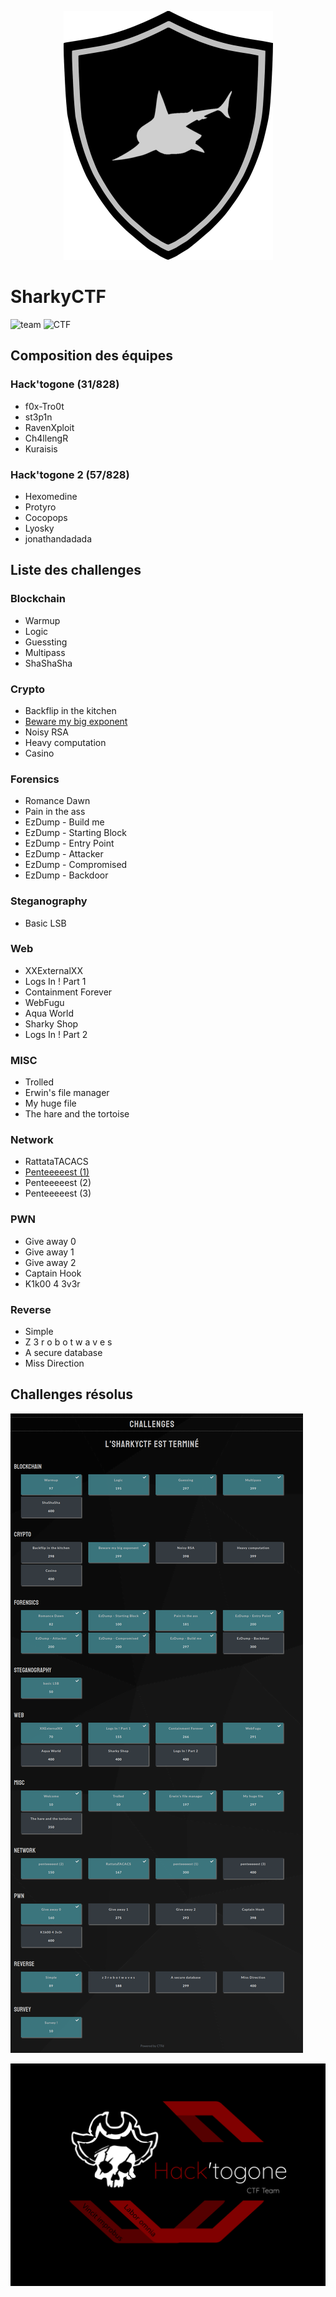 <p align="center">
  <img src="./sharky_ctf_logo.png">
</p>


# SharkyCTF
![team](https://img.shields.io/static/v1?label=Team&message=Hack%27togone&color=E22244&style=for-the-badge)
![CTF](https://img.shields.io/static/v1?label=CTF%20name&message=SharkyCTF&color=blue&style=for-the-badge)

## Composition des équipes

### Hack'togone (31/828)

* f0x-Tro0t
* st3p1n 
* RavenXploit 
* Ch4llengR 
* Kuraisis 

### Hack'togone 2 (57/828)

* Hexomedine 
* Protyro 
* Cocopops 
* Lyosky 
* jonathandadada 


## Liste des challenges

### Blockchain

* Warmup
* Logic
* Guessting
* Multipass
* ShaShaSha

### Crypto

* Backflip in the kitchen
* [Beware my big exponent](https://github.com/Hacktogone/SharkyCTF-2020/tree/master/Crypto/Beware_my_big_exponent.md)
* Noisy RSA
* Heavy computation
* Casino

### Forensics

* Romance Dawn
* Pain in the ass
* EzDump - Build me
* EzDump - Starting Block
* EzDump - Entry Point
* EzDump - Attacker
* EzDump - Compromised
* EzDump - Backdoor

### Steganography

* Basic LSB

### Web

* XXExternalXX
* Logs In ! Part 1
* Containment Forever
* WebFugu
* Aqua World
* Sharky Shop
* Logs In ! Part 2

### MISC

* Trolled
* Erwin's file manager
* My huge file
* The hare and the tortoise

### Network

* RattataTACACS
* [Penteeeeest (1)](./Network/penteeeeest.md)
* Penteeeeest (2)
* Penteeeeest (3)

### PWN 

* Give away 0
* Give away 1
* Give away 2
* Captain Hook
* K1k00 4 3v3r

### Reverse

* Simple
* Z 3 r o b o t w a v e s
* A secure database
* Miss Direction


## Challenges résolus

![Challenges résolus](./flagged_challenges.png)


![Hack'togone emblem](./hack_togone.svg)
